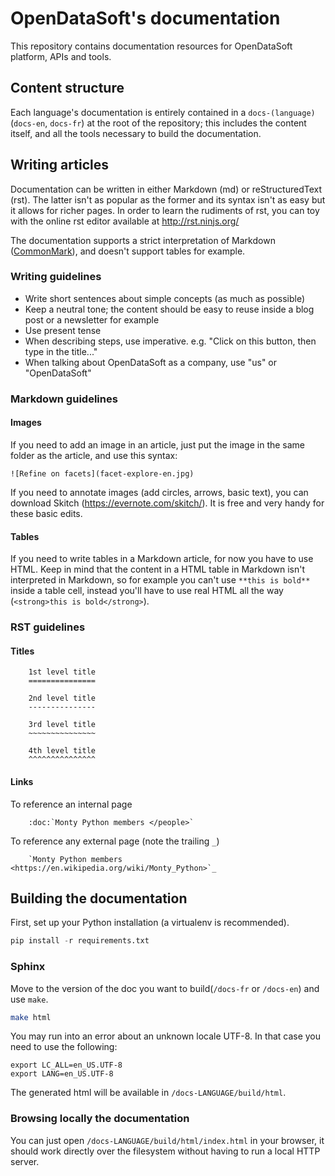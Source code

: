 # OpenDataSoft's documentation

This repository contains documentation resources for OpenDataSoft platform, APIs and tools.

## Content structure
Each language's documentation is entirely contained in a `docs-(language)`
(`docs-en`,  `docs-fr`) at the root of the repository; this includes the content
itself, and all the tools necessary to build the documentation.

## Writing articles
Documentation can be written in either Markdown (md) or reStructuredText (rst). The latter isn't as popular as
the former and its syntax isn't as easy but it allows for richer pages. In order to learn the rudiments of rst, you can
toy with the online rst editor available at http://rst.ninjs.org/

The documentation supports a strict interpretation of Markdown ([CommonMark](http://commonmark.org/)), and doesn't support
tables for example.

### Writing guidelines
- Write short sentences about simple concepts (as much as possible)
- Keep a neutral tone; the content should be easy to reuse inside
a blog post or a newsletter for example
- Use present tense
- When describing steps, use imperative. e.g. "Click on this button, then type in the title..."
- When talking about OpenDataSoft as a company, use "us" or "OpenDataSoft"

### Markdown guidelines

#### Images
If you need to add an image in an article, just put the image in the same folder
as the article, and use this syntax:
```
![Refine on facets](facet-explore-en.jpg)
```

If you need to annotate images (add circles, arrows, basic text), you can download Skitch
(https://evernote.com/skitch/). It is free and very handy for these basic edits.

#### Tables
If you need to write tables in a Markdown article, for now you have to use HTML.
Keep in mind that the content in a HTML table in Markdown isn't interpreted in
Markdown, so for example you can't use `**this is bold**` inside a table cell,
instead you'll have to use real HTML all the way (`<strong>this is bold</strong>`).

### RST guidelines

#### Titles

```
    1st level title
    ===============
    
    2nd level title
    ---------------
    
    3rd level title
    ~~~~~~~~~~~~~~~
    
    4th level title
    ^^^^^^^^^^^^^^^
```

#### Links

To reference an internal page
```
    :doc:`Monty Python members </people>`
```
To reference any external page (note the trailing `_`)
```
    `Monty Python members <https://en.wikipedia.org/wiki/Monty_Python>`_
```

## Building the documentation

First, set up your Python installation (a virtualenv is recommended).
```python
pip install -r requirements.txt
```

### Sphinx

Move to the version of the doc you want to build(`/docs-fr` or `/docs-en`) and use `make`.
```bash
make html
```

You may run into an error about an unknown locale UTF-8. In that case you need to use the following:
```
export LC_ALL=en_US.UTF-8
export LANG=en_US.UTF-8
```

The generated html will be available in `/docs-LANGUAGE/build/html`.

### Browsing locally the documentation
You can just open `/docs-LANGUAGE/build/html/index.html` in your browser, it should
work directly over the filesystem without having to run a local HTTP server.

